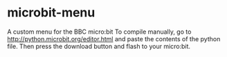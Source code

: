 # microbit-menu
A custom menu for the BBC micro:bit
To compile manually, go to http://python.microbit.org/editor.html and paste the contents of the python file. Then press the download button and flash to your micro:bit.
